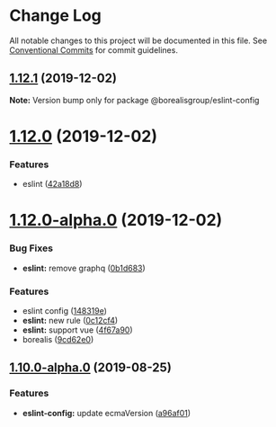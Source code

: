 # Change Log

All notable changes to this project will be documented in this file.
See [Conventional Commits](https://conventionalcommits.org) for commit guidelines.

## [1.12.1](https://github.com/borealisgroup/borealis/tree/master/packages/@borealisgroup/eslint-config/compare/@borealisgroup/eslint-config@1.12.0...@borealisgroup/eslint-config@1.12.1) (2019-12-02)

**Note:** Version bump only for package @borealisgroup/eslint-config





# [1.12.0](https://github.com/borealisgroup/borealis/tree/master/packages/@borealisgroup/eslint-config/compare/@borealisgroup/eslint-config@1.12.0-alpha.0...@borealisgroup/eslint-config@1.12.0) (2019-12-02)


### Features

* eslint ([42a18d8](https://github.com/borealisgroup/borealis/tree/master/packages/@borealisgroup/eslint-config/commit/42a18d8956051605d5fde414d0fa1533e264798d))





# [1.12.0-alpha.0](https://github.com/borealisgroup/borealis/tree/master/packages/@borealisgroup/eslint-config/compare/@borealisgroup/eslint-config@1.10.0-alpha.1...@borealisgroup/eslint-config@1.12.0-alpha.0) (2019-12-02)


### Bug Fixes

* **eslint:** remove graphq ([0b1d683](https://github.com/borealisgroup/borealis/tree/master/packages/@borealisgroup/eslint-config/commit/0b1d68353f4efb5563216eadfefa3b4390980a2a))


### Features

* eslint config ([148319e](https://github.com/borealisgroup/borealis/tree/master/packages/@borealisgroup/eslint-config/commit/148319eaaab62bb354334074203bda0d3ec69827))
* **eslint:** new rule ([0c12cf4](https://github.com/borealisgroup/borealis/tree/master/packages/@borealisgroup/eslint-config/commit/0c12cf4bbc77e40d2e277c365860e4ec4ad1362f))
* **eslint:** support vue ([4f67a90](https://github.com/borealisgroup/borealis/tree/master/packages/@borealisgroup/eslint-config/commit/4f67a9009f40915fefd0e058a54ac32598abf2bc))
* borealis ([9cd62e0](https://github.com/borealisgroup/borealis/tree/master/packages/@borealisgroup/eslint-config/commit/9cd62e08da44be893507f69f85e3763609e2139f))





## [1.10.0-alpha.0](https://github.com/borealisgroup/borealis/tree/master/packages/@borealisgroup/eslint-config/compare/@borealisgroup/eslint-config@1.9.1...@borealisgroup/eslint-config@1.10.0-alpha.0) (2019-08-25)

### Features

- **eslint-config:** update ecmaVersion ([a96af01](https://github.com/borealisgroup/borealis/tree/master/packages/@borealisgroup/eslint-config/commit/a96af01))
